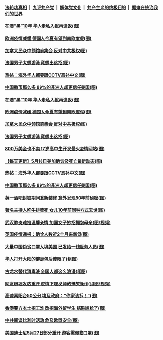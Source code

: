 

####  [法轮功真相](../../../../basic/blob/master/README.md?t=05191702) &nbsp;|&nbsp; [九评共产党](../../../../9ping.md/blob/master/README.md?t=05191702) &nbsp;|&nbsp; [解体党文化](../../../../jtdwh.md/blob/master/README.md?t=05191702)  &nbsp;|&nbsp; [共产主义的终极目的](../../../../gczydzjmd.md/blob/master/README.md?t=05191702) &nbsp;|&nbsp; [魔鬼在统治我们的世界](../../../../mgztzwmdsj.md/blob/master/README.md?t=05191702) 

#### [在澳“黑”10年 华人走私入狱再遣返(图)](../pages/p3/933715.md?t=05191702) 

#### [欧洲疫情减缓 德国人今夏有望到南欧度假(图)](../pages/p3/933697.md?t=05191702) 

#### [加拿大民众中领馆前集会 反对中共极权(图)](../pages/p3/933692.md?t=05191702) 

#### [法国男子太想游泳 竟想出这招(图)](../pages/p3/933680.md?t=05191702) 

#### [热帖：海外华人都要跟CCTV恶补中文(图)](../pages/p3/933659.md?t=05191702) 

#### [中国撒币那么多 89%的非洲人却更信任美国(图)](../pages/p3/933655.md?t=05191702) 

#### [在澳“黑”10年 华人走私入狱再遣返(图)](../pages/p3/933715.md?t=05191702) 

#### [欧洲疫情减缓 德国人今夏有望到南欧度假(图)](../pages/p3/933697.md?t=05191702) 

#### [加拿大民众中领馆前集会 反对中共极权(图)](../pages/p3/933692.md?t=05191702) 

#### [法国男子太想游泳 竟想出这招(图)](../pages/p3/933680.md?t=05191702) 

#### [800万美金也不卖 17岁高中生开发最火疫情网站(图)](../pages/p3/933678.md?t=05191702) 

#### [【每天更新】5月18日美加确诊及死亡最新动态(图)](../pages/p3/931800.md?t=05191702) 

#### [热帖：海外华人都要跟CCTV恶补中文(图)](../pages/p3/933659.md?t=05191702) 

#### [中国撒币那么多 89%的非洲人却更信任美国(图)](../pages/p3/933655.md?t=05191702) 

#### [英一酒吧封锁期间重新装修 意外发现50年前秘密(图)](../pages/p3/933651.md?t=05191702) 

#### [著名主持人吃牛排噎死 女儿10年前同种方式去世(图)](../pages/p3/933650.md?t=05191702) 

#### [武汉肺炎难挡温馨亲情 加国女子妙招拥抱母亲(图/视频)](../pages/p3/933634.md?t=05191702) 

#### [英国疫情通报：确诊人数近2个月来新低(图)](../pages/p3/933616.md?t=05191702) 

#### [大量中国伪劣口罩入境美国 已发给一线医务人员(图)](../pages/p3/933612.md?t=05191702) 

#### [华人打开大陆的健康包后傻眼了(组图)](../pages/p3/933607.md?t=05191702) 

#### [古龙水替代消毒液 全国人都这么浪漫(组图)](../pages/p3/933596.md?t=05191702) 

#### [网友盼理发店重开 疫情下理发师的搞笑操作(组图/视频)](../pages/p3/933573.md?t=05191702) 

#### [高速离阳台50公分 埃及政府：“你家该拆！”(图)](../pages/p3/933522.md?t=05191702) 

#### [香港警方本土招工难 改招海外留学生 结果尴尬了(图)](../pages/p3/933510.md?t=05191702) 

#### [中共间谍比利时活动 危及欧盟安全(图)](../pages/p3/933524.md?t=05191702) 

#### [美国迪士尼5月27日部分重开 游客需佩戴口罩(图)](../pages/p3/933521.md?t=05191702) 

